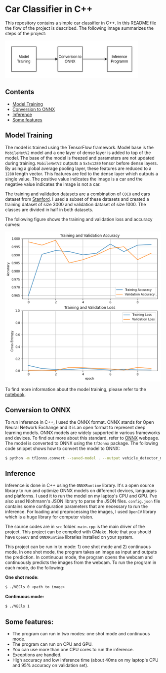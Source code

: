 # Car Classifier in C++

This repository contains a simple car classifier in C++. In this README file the flow of the project is described. The following image summarizes the steps of the project:

![project flow diagram](assets/flow.jpg)

## Contents
+ [Model Training](#model-training)
+ [Conversion to ONNX](#conversion-to-onnx)
+ [Inference](#inference)
+ [Some features](#some-features)

## Model Training
The model is trained using the TensorFlow framework. Model base is the `MobileNetV2` model and a one layer of dense layer is added to top of the model. The base of the model is freezed and parameters are not updated during training. `MobileNetV2` outputs a `5x5x1280` tensor before dense layers. By using a global average pooling layer, these features are reduced to a `1280` length vector. This features are fed to the dense layer which outputs a single value. The positive value indicates the image is a car and the negative value indicates the image is not a car. 

The training and validation datasets are a combination of `COCO` and cars dataset from [Stanford](http://ai.stanford.edu/~jkrause/cars/car_dataset.html). I used a subset of these datasets and created a training dataset of size 3000 and validation dataset of size 1000. The classes are divided in half in both datasets.

The following figure shows the training and validation loss and accuracy curves:

![training and validation curves](assets/curves.png)

To find more information about the model training, please refer to the [notebook](train/VehicleClassifier.ipynb).

## Conversion to ONNX
To run inference in C++, I used the ONNX format. ONNX stands for Open Neural Network Exchange and it is an open format to represent deep learning models. ONNX models are widely supported in various frameworks and devices. To find out more about this standard, refer to [ONNX](https://onnx.ai/) webpage. The model is converted to ONNX using the `tf2onnx` package. The following code snippet shows how to convert the model to ONNX:

```bash
$ python -m tf2onnx.convert --saved-model . --output vehicle_detector_model.onnx
```

## Inference
Inference is done in C++ using the `ONNXRuntime` library. It's a open source library to run and optimize ONNX models on differenct devices, languages and platforms. I used it to run the model on my laptop's CPU and GPU. I've also used Nlohmann's JSON library to parse the JSON files. `config.json` file contains some configuration parameters that are necessary to run the inference. For loading and preprocessing the images, I used `OpenCV` library which is a huge library for computer vision.

The source codes are in `src` folder. `main.cpp` is the main driver of the project. This project can be compiled with CMake. Note that you should have `OpenCV` and `ONNXRuntime` libraries installed on your system.

This project can be run in to mode: 1) one shot mode and 2) continuous mode. In one shot mode, the program takes an image as input and outputs the prediction.
In continuous mode, the program opens the webcam and continuously predicts the images from the webcam. To run the program in each mode, do the following:

**One shot mode:**
```bash
$ ./VECls 0 <path to image>
```

**Continuous mode:**
```bash
$ ./VECls 1
```

## Some features:
+ The program can run in two modes: one shot mode and continuous mode.
+ The program can run on CPU and GPU.
+ You can use more than one CPU cores to run the inference.
+ Exceptions are handled.
+ High accuracy and low inference time (about 40ms on my laptop's CPU and 95% accuracy on validation set).
